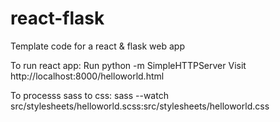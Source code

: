 # react-flask
Template code for a react &amp; flask web app

To run react app:
Run python -m SimpleHTTPServer
Visit http://localhost:8000/helloworld.html

To processs sass to css:
sass --watch src/stylesheets/helloworld.scss:src/stylesheets/helloworld.css
